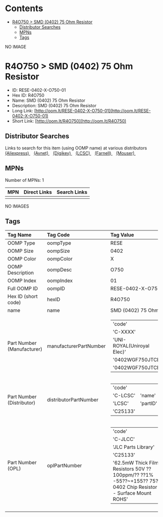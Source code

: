 



Contents
========

* [R4O750 > SMD (0402) 75 Ohm Resistor](#r4o750--smd-0402-75-ohm-resistor)
	* [Distributor Searches](#distributor-searches)
	* [MPNs](#mpns)
	* [Tags](#tags)
  
NO IMAGE  
# R4O750 > SMD (0402) 75 Ohm Resistor

- ID: RESE-0402-X-O750-01
- Hex ID: R4O750
- Name: SMD (0402) 75 Ohm Resistor
- Description: SMD (0402) 75 Ohm Resistor
- Long Link: [http://oom.lt/RESE-0402-X-O750-01](http://oom.lt/RESE-0402-X-O750-01)
- Short Link: [http://oom.lt/R4O750](http://oom.lt/R4O750)

## Distributor Searches
  
Links to search for this item (using OOMP name) at various distributors  
[(Aliexpress) ](https://www.aliexpress.com/wholesale?SearchText=1117SMD+0402+75+Ohm+Resistor)&nbsp;&nbsp;&nbsp;[(Avnet) ](https://www.avnet.com/shop/us/search/SMD+0402+75+Ohm+Resistor)&nbsp;&nbsp;&nbsp;[(Digikey) ](https://www.digikey.co.uk/en/products/result?s=SMD+0402+75+Ohm+Resistor)&nbsp;&nbsp;&nbsp;[(LCSC) ](https://www.lcsc.com/search?q=SMD+0402+75+Ohm+Resistor)&nbsp;&nbsp;&nbsp;[(Farnell) ](https://uk.farnell.com/search?st=SMD+0402+75+Ohm+Resistor)&nbsp;&nbsp;&nbsp;[(Mouser) ](https://www.mouser.com/c/?q=SMD+0402+75+Ohm+Resistor)&nbsp;&nbsp;&nbsp;
## MPNs
  
Number of MPNs: 1  

|MPN|Direct Links|Search Links|
| :--- | :--- | :--- |
||||
  
NO IMAGES  
## Tags
  

|Tag Name|Tag Code|Tag Value|
| :--- | :--- | :--- |
|OOMP Type|oompType|RESE|
|OOMP Size|oompSize|0402|
|OOMP Color|oompColor|X|
|OOMP Description|oompDesc|O750|
|OOMP Index|oompIndex|01|
|Full OOMP ID|oompID|RESE-0402-X-O750-01|
|Hex ID (short code)|hexID|R4O750|
|name|name|SMD (0402) 75 Ohm Resistor|
|Part Number (Manufacturer)|manufacturerPartNumber|<table><tr><td>'code'</td></tr><tr><td> 'C-XXXX'</td><td> 'name'</td></tr><tr><td> 'UNI-ROYAL(Uniroyal Elec)'</td><td> 'partID'</td></tr><tr><td> '0402WGF750JTCE'</td><td> 'partName'</td></tr><tr><td> '0402WGF750JTCE'</td></tr></table>|
|Part Number (Distributor)|distributorPartNumber|<table><tr><td>'code'</td></tr><tr><td> 'C-LCSC'</td><td> 'name'</td></tr><tr><td> 'LCSC'</td><td> 'partID'</td></tr><tr><td> 'C25133'</td></tr></table>|
|Part Number (OPL)|oplPartNumber|<table><tr><td>'code'</td></tr><tr><td> 'C-JLCC'</td><td> 'name'</td></tr><tr><td> 'JLC Parts Library'</td><td> 'partID'</td></tr><tr><td> 'C25133'</td><td> 'partName'</td></tr><tr><td> '62.5mW Thick Film Resistors 50V ??100ppm/?? ??1% -55??~+155?? 75?? 0402  Chip Resistor - Surface Mount ROHS'</td></tr></table>|
||||
